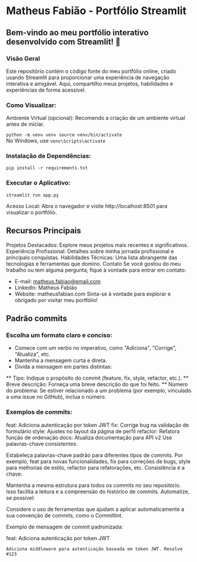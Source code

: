 # Matheus Fabião - Portfólio Streamlit
## Bem-vindo ao meu portfólio interativo desenvolvido com Streamlit! 👋

### Visão Geral
Este repositório contém o código fonte do meu portfólio online, criado usando Streamlit para proporcionar uma experiência de navegação interativa e amigável. Aqui, compartilho meus projetos, habilidades e experiências de forma acessível.

### Como Visualizar:
Ambiente Virtual (opcional): Recomendo a criação de um ambiente virtual antes de iniciar.

`python -m venv venv
source venv/bin/activate`  
No Windows, use `venv\Scripts\activate`

### Instalação de Dependências:
`pip install -r requirements.txt`

### Executar o Aplicativo:
`streamlit run app.py`

Acesso Local:
Abra o navegador e visite http://localhost:8501 para visualizar o portfólio.

## Recursos Principais
Projetos Destacados: Explore meus projetos mais recentes e significativos.
Experiência Profissional: Detalhes sobre minha jornada profissional e principais conquistas.
Habilidades Técnicas: Uma lista abrangente das tecnologias e ferramentas que domino.
Contato
Se você gostou do meu trabalho ou tem alguma pergunta, fique à vontade para entrar em contato:

* E-mail: matheus.fabiao@email.com
* LinkedIn: Matheus Fabião
* Website: matheusfabiao.com
Sinta-se à vontade para explorar e obrigado por visitar meu portfólio!

## Padrão commits
### Escolha um formato claro e conciso:

* Comece com um verbo no imperativo, como "Adiciona", "Corrige", "Atualiza", etc.
* Mantenha a mensagem curta e direta.
* Divida a mensagem em partes distintas:

** Tipo: Indique o propósito do commit (feature, fix, style, refactor, etc.).
** Breve descrição: Forneça uma breve descrição do que foi feito.
** Número do problema: Se estiver relacionado a um problema (por exemplo, vinculado a uma issue no GitHub), inclua o número.
### Exemplos de commits:

feat: Adiciona autenticação por token JWT
fix: Corrige bug na validação de formulário
style: Ajustes no layout da página de perfil
refactor: Refatora função de ordenação
docs: Atualiza documentação para API v2
Use palavras-chave consistentes:

Estabeleça palavras-chave padrão para diferentes tipos de commits. Por exemplo, feat para novas funcionalidades, fix para correções de bugs, style para melhorias de estilo, refactor para refatorações, etc.
Consistência é a chave:

Mantenha a mesma estrutura para todos os commits no seu repositório. Isso facilita a leitura e a compreensão do histórico de commits.
Automatize, se possível:

Considere o uso de ferramentas que ajudam a aplicar automaticamente a sua convenção de commits, como o Commitlint.

Exemplo de mensagem de commit padronizada:

feat: Adiciona autenticação por token JWT

`Adiciona middleware para autenticação baseada em token JWT.
Resolve #123`
